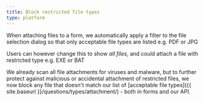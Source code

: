 ```yaml
---
title: Block restricted file types
type: platform
---
```


When attaching files to a form, we automatically apply a filter to the file selection dialog so that only acceptable file types are listed e.g. PDF or JPG

Users can however change this to show *all files*, and could attach a file with restricted type e.g. EXE or BAT

We already scan all file attachments for viruses and malware, but to further protect against malicious or accidental attachment of restricted files, we now block any file that doesn't match our list of [acceptable file types]({{ site.baseurl }}/questions/types/attachment/) - both in forms and our API.